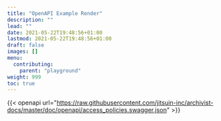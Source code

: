 ```yaml
---
title: "OpenAPI Example Render"
description: ""
lead: ""
date: 2021-05-22T19:48:56+01:00
lastmod: 2021-05-22T19:48:56+01:00
draft: false
images: []
menu: 
  contributing:
    parent: "playground"
weight: 999
toc: true
---
```


{{< openapi url="https://raw.githubusercontent.com/jitsuin-inc/archivist-docs/master/doc/openapi/access_policies.swagger.json" >}}